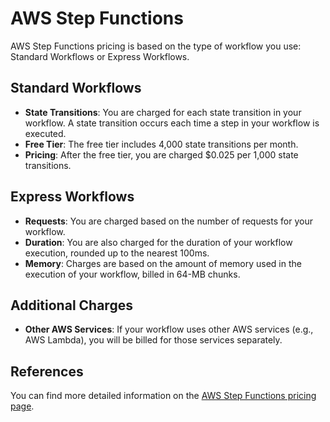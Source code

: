 # AWS Step Functions

AWS Step Functions pricing is based on the type of workflow you use: Standard Workflows or Express Workflows.

## Standard Workflows

- **State Transitions**: You are charged for each state transition in your workflow. A state transition occurs each time a step in your workflow is executed.
- **Free Tier**: The free tier includes 4,000 state transitions per month.
- **Pricing**: After the free tier, you are charged \$0.025 per 1,000 state transitions.

## Express Workflows

- **Requests**: You are charged based on the number of requests for your workflow.
- **Duration**: You are also charged for the duration of your workflow execution, rounded up to the nearest 100ms.
- **Memory**: Charges are based on the amount of memory used in the execution of your workflow, billed in 64-MB chunks.

## Additional Charges

- **Other AWS Services**: If your workflow uses other AWS services (e.g., AWS Lambda), you will be billed for those services separately.

## References

You can find more detailed information on the [AWS Step Functions pricing page](https://aws.amazon.com/step-functions/pricing/).
